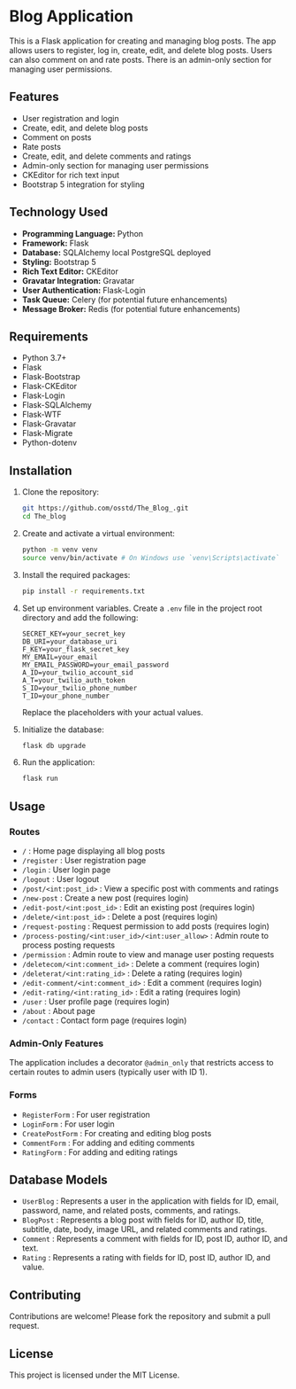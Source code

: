 # Blog Application

This is a Flask application for creating and managing blog posts. The app allows users to register, log in, create,
edit, and delete blog posts. Users can also comment on and rate posts. There is an admin-only section for managing user
permissions.

## Features

- User registration and login
- Create, edit, and delete blog posts
- Comment on posts
- Rate posts
- Create, edit, and delete comments and ratings 
- Admin-only section for managing user permissions
- CKEditor for rich text input
- Bootstrap 5 integration for styling

## Technology Used

- **Programming Language:** Python
- **Framework:** Flask
- **Database:** SQLAlchemy local PostgreSQL deployed
- **Styling:** Bootstrap 5
- **Rich Text Editor:** CKEditor
- **Gravatar Integration:** Gravatar
- **User Authentication:** Flask-Login
- **Task Queue:** Celery (for potential future enhancements)
- **Message Broker:** Redis (for potential future enhancements)

## Requirements

- Python 3.7+
- Flask
- Flask-Bootstrap
- Flask-CKEditor
- Flask-Login
- Flask-SQLAlchemy
- Flask-WTF
- Flask-Gravatar
- Flask-Migrate
- Python-dotenv

## Installation

1. Clone the repository:

    ```bash
    git https://github.com/osstd/The_Blog_.git
    cd The_blog
    ```

2. Create and activate a virtual environment:

    ```bash
    python -m venv venv
    source venv/bin/activate # On Windows use `venv\Scripts\activate`
    ```

3. Install the required packages:

    ```bash
    pip install -r requirements.txt
    ```

4. Set up environment variables. Create a `.env` file in the project root directory and add the following:

    ```env
    SECRET_KEY=your_secret_key
    DB_URI=your_database_uri
    F_KEY=your_flask_secret_key
    MY_EMAIL=your_email
    MY_EMAIL_PASSWORD=your_email_password
    A_ID=your_twilio_account_sid
    A_T=your_twilio_auth_token
    S_ID=your_twilio_phone_number
    T_ID=your_phone_number
    ```

   Replace the placeholders with your actual values.

5. Initialize the database:

    ```bash
    flask db upgrade
    ```

6. Run the application:

    ```bash
    flask run
    ```

## Usage

### Routes

- `/` : Home page displaying all blog posts
- `/register` : User registration page
- `/login` : User login page
- `/logout` : User logout
- `/post/<int:post_id>` : View a specific post with comments and ratings
- `/new-post` : Create a new post (requires login)
- `/edit-post/<int:post_id>` : Edit an existing post (requires login)
- `/delete/<int:post_id>` : Delete a post (requires login)
- `/request-posting` : Request permission to add posts (requires login)
- `/process-posting/<int:user_id>/<int:user_allow>` : Admin route to process posting requests
- `/permission` : Admin route to view and manage user posting requests
- `/deletecom/<int:comment_id>` : Delete a comment (requires login)
- `/deleterat/<int:rating_id>` : Delete a rating (requires login)
- `/edit-comment/<int:comment_id>` : Edit a comment (requires login)
- `/edit-rating/<int:rating_id>` : Edit a rating (requires login)
- `/user` : User profile page (requires login)
- `/about` : About page
- `/contact` : Contact form page (requires login)

### Admin-Only Features

The application includes a decorator `@admin_only` that restricts access to certain routes to admin users (typically
user with ID 1).

### Forms

- `RegisterForm` : For user registration
- `LoginForm` : For user login
- `CreatePostForm` : For creating and editing blog posts
- `CommentForm` : For adding and editing comments
- `RatingForm` : For adding and editing ratings

## Database Models

- `UserBlog` : Represents a user in the application with fields for ID, email, password, name, and related posts,
  comments, and ratings.
- `BlogPost` : Represents a blog post with fields for ID, author ID, title, subtitle, date, body, image URL, and related
  comments and ratings.
- `Comment` : Represents a comment with fields for ID, post ID, author ID, and text.
- `Rating` : Represents a rating with fields for ID, post ID, author ID, and value.

## Contributing

Contributions are welcome! Please fork the repository and submit a pull request.

## License

This project is licensed under the MIT License.

